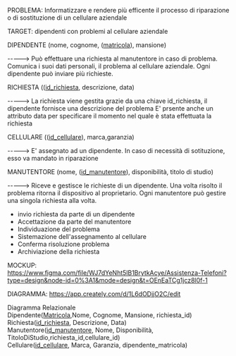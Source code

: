 PROBLEMA:
Informatizzare e rendere più efficente il processo di riparazione o di sostituzione di un cellulare aziendale

TARGET:
dipendenti con problemi al cellulare aziendale


DIPENDENTE
(nome, cognome, (<ins>matricola</ins>), mansione)

-----> Può effettuare una richiesta al manutentore in caso di problema.
       Comunica i suoi dati personali, il problema al cellulare aziendale.
       Ogni dipendente può inviare più richieste.
       
RICHIESTA
((<ins>id_richiesta</ins>, descrizione, data)

-----> La richiesta viene gestita grazie da una chiave id_richiesta, il dipendente fornisce una descrizione del problema 
       E' prsente anche un attributo data per specificare il momento nel quale è stata effettuata la richiesta
       
CELLULARE
((<ins>id_cellulare</ins>), marca,garanzia)

----->  E' assegnato ad un dipendente. In caso di necessità di sotituzione, esso va mandato in riparazione

MANUTENTORE
(nome, (<ins>id_manutentore</ins>), disponibilità, titolo di studio)

----->  Riceve e gestisce le richieste di un dipendente. Una volta risolto il problema ritorna il dispositivo al proprietario.
        Ogni manutentore può gestire una singola richiesta alla volta.



- invio richiesta da parte di un dipendente
- Accettazione da parte del manutentore
- Individuazione del problema
- Sistemazione dell'assegnamento al cellulare
- Conferma risoluzione problema
- Archiviazione della richiesta


MOCKUP:
https://www.figma.com/file/WJ7dYeNht5lB1BrytkAcye/Assistenza-Telefoni?type=design&node-id=0%3A1&mode=design&t=OEnEaTCg1jcz8l0f-1

DIAGRAMMA:
https://app.creately.com/d/1L6dODjjO2C/edit


Diagramma Relazionale<br>
Dipendente(<ins>Matricola</ins>,Nome, Cognome, Mansione, richiesta_id)<br>
Richiesta(<ins>id_richiesta</ins>, Descrizione, Data)<br>
Manutentore(<ins>id_manutentore</ins>, Nome, Disponibilità, TitoloDiStudio,richiesta_id,cellulare_id)<br>
Cellulare(<ins>id_cellulare</ins>, Marca, Garanzia, dipendente_matricola)
